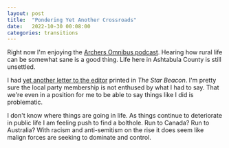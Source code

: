 ```yaml
---
layout: post
title:  "Pondering Yet Another Crossroads"
date:   2022-10-30 00:08:00
categories: transitions
---
```

Right now I'm enjoying the [Archers Omnibus podcast](http://www.bbc.co.uk/programmes/b006qnkc).  Hearing how rural life can be somewhat sane is a good thing.  Life here in Ashtabula County is still unsettled.

I had [yet another letter to the editor](https://web.archive.org/web/20221029073248/https://www.starbeacon.com/opinion/new-gop-is-on-the-wrong-path/article_e3b35ed8-56eb-11ed-82ad-97837fe5926a.html) printed in *The Star Beacon*.  I'm pretty sure the local party membership is not enthused by what I had to say.  That we're even in a position for me to be able to say things like I did is problematic.

I don't know where things are going in life.  As things continue to deteriorate in public life I am feeling push to find a bolthole.  Run to Canada?  Run to Australia?  With racism and anti-semitism on the rise it does seem like malign forces are seeking to dominate and control.


